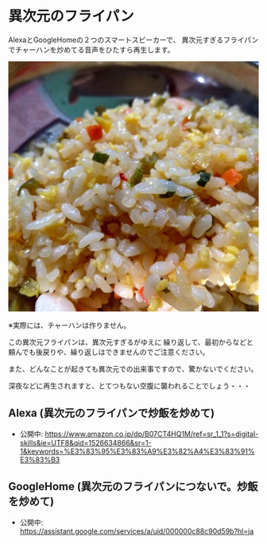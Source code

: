 # 異次元のフライパン

AlexaとGoogleHomeの２つのスマートスピーカーで、
異次元すぎるフライパンでチャーハンを炒めてる音声をひたすら再生します。

![fried_rice](./images/512.jpg)

※実際には、チャーハンは作りません。

この異次元フライパンは、異次元すぎるがゆえに
繰り返して、最初からなどと頼んでも後戻りや、繰り返しはできませんのでご注意ください。

また、どんなことが起きても異次元での出来事ですので、驚かないでください。

深夜などに再生されますと、とてつもない空腹に襲われることでしょう・・・

## Alexa (異次元のフライパンで炒飯を炒めて)
- 公開中: https://www.amazon.co.jp/dp/B07CT4HQ1M/ref=sr_1_1?s=digital-skills&ie=UTF8&qid=1526634866&sr=1-1&keywords=%E3%83%95%E3%83%A9%E3%82%A4%E3%83%91%E3%83%B3

## GoogleHome (異次元のフライパンにつないで。炒飯を炒めて)
- 公開中: https://assistant.google.com/services/a/uid/000000c88c90d59b?hl=ja

